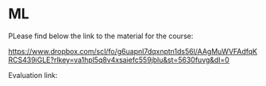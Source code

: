 # ML

PLease find below the link to the material for the course:

https://www.dropbox.com/scl/fo/g6uapnl7dqxnptn1ds56l/AAgMuWVFAdfqKRCS439iGLE?rlkey=va1hpl5q8v4xsaiefc559jblu&st=5630fuvg&dl=0


Evaluation link:


